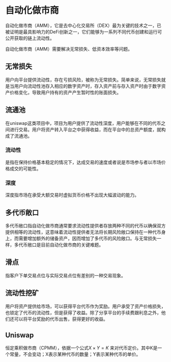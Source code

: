 # 自动化做市商

自动化做市商（AMM），它是去中心化交易所（DEX）最为关键的技术之一，已被证明是最具影响力的DeFi创新之一，它们能够为一系列不同代币创建和运行可公开获取的链上流动性。

自动化做市商（AMM）需要解决无常损失、低资本效率等问题。

## 无常损失

用户向平台提供流动性，存在亏损风险，被称为无常损失。简单来说，无常损失就是当用户向流动性池存入相应的数字资产时，存入资产前与存入资产时由于数字资产价格变化，导致用户持有的资产产生暂时性的账面损失。

## 流通池

在uniswap这类项目中，项目为用户提供了流动性深度，用户能够在不同的代币之间进行交易。用户将资产转入平台之中获得收益，而在平台中的总资产额度，就构成了流通池。

### 流动性

是指在保持价格基本稳定的情况下，达成交易的速度或者说是市场参与者以市场价格成交的可能性。

### 深度

深度指市场在承受大额交易时虚拟货币价格不出现大幅波动的能力。

## 多代币敞口

多代币敞口指自动化做市商通常要求流动性提供者存放两种不同的代币以确保双方提供相等的流动性，这意味着流动性提供者无法将长期风险敞口保持在一种代币身上，而需要增加额外的储备资产，因而增加了多代币的风险敞口。与无常损失一样，多代币敞口是目前自动化做市商的关键难题。

## 滑点

指客户下单交易点位与实际交易点位有差别的一种交易现象。

## 流动性挖矿

用户将资产提供给市场，可以获得平台代币作为奖励。用户承受了资产价格损失，也锁定了代币的流动性，但是获得了收益。除了分享平台的手续费跟利息之外，他们还可以将平台奖励的代币出售，获得更好的收益。

## Uniswap

恒定乘积做市商（CPMM），依据一个公式$X \times Y = K$ 来对代币定价。其中K是一个常量，不会变动；X表示某种代币的数量；Y表示某种代币的单价。

